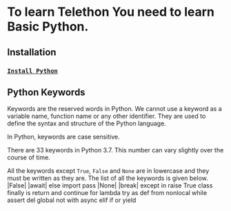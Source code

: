 # To learn Telethon You need to learn Basic Python.

## Installation
### [`Install Python`](https://www.python.org/downloads/)

## Python Keywords
Keywords are the reserved words in Python.
We cannot use a keyword as a variable name, function name or any other identifier. They are used to define the syntax and structure of the Python language.

In Python, keywords are case sensitive.

There are 33 keywords in Python 3.7. This number can vary slightly over the course of time.

All the keywords except `True`, `False` and `None` are in lowercase and they must be written as they are. The list of all the keywords is given below.
|False|	|await|	else	import	pass
|None|	|break|	except	in	raise
True	class	finally	is	return
and	continue	for	lambda	try
as	def	from	nonlocal	while
assert	del	global	not	with
async	elif	if	or	yield
